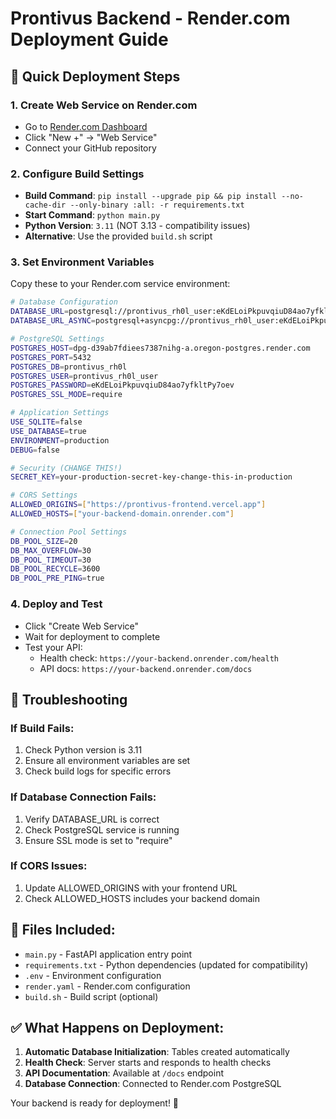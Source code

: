 # Prontivus Backend - Render.com Deployment Guide

## 🚀 Quick Deployment Steps

### 1. Create Web Service on Render.com
- Go to [Render.com Dashboard](https://dashboard.render.com)
- Click "New +" → "Web Service"
- Connect your GitHub repository

### 2. Configure Build Settings
- **Build Command**: `pip install --upgrade pip && pip install --no-cache-dir --only-binary :all: -r requirements.txt`
- **Start Command**: `python main.py`
- **Python Version**: `3.11` (NOT 3.13 - compatibility issues)
- **Alternative**: Use the provided `build.sh` script

### 3. Set Environment Variables
Copy these to your Render.com service environment:

```bash
# Database Configuration
DATABASE_URL=postgresql://prontivus_rh0l_user:eKdELoiPkpuvqiuD84ao7yfkltPy7oev@dpg-d39ab7fdiees7387nihg-a.oregon-postgres.render.com/prontivus_rh0l
DATABASE_URL_ASYNC=postgresql+asyncpg://prontivus_rh0l_user:eKdELoiPkpuvqiuD84ao7yfkltPy7oev@dpg-d39ab7fdiees7387nihg-a.oregon-postgres.render.com/prontivus_rh0l

# PostgreSQL Settings
POSTGRES_HOST=dpg-d39ab7fdiees7387nihg-a.oregon-postgres.render.com
POSTGRES_PORT=5432
POSTGRES_DB=prontivus_rh0l
POSTGRES_USER=prontivus_rh0l_user
POSTGRES_PASSWORD=eKdELoiPkpuvqiuD84ao7yfkltPy7oev
POSTGRES_SSL_MODE=require

# Application Settings
USE_SQLITE=false
USE_DATABASE=true
ENVIRONMENT=production
DEBUG=false

# Security (CHANGE THIS!)
SECRET_KEY=your-production-secret-key-change-this-in-production

# CORS Settings
ALLOWED_ORIGINS=["https://prontivus-frontend.vercel.app"]
ALLOWED_HOSTS=["your-backend-domain.onrender.com"]

# Connection Pool Settings
DB_POOL_SIZE=20
DB_MAX_OVERFLOW=30
DB_POOL_TIMEOUT=30
DB_POOL_RECYCLE=3600
DB_POOL_PRE_PING=true
```

### 4. Deploy and Test
- Click "Create Web Service"
- Wait for deployment to complete
- Test your API:
  - Health check: `https://your-backend.onrender.com/health`
  - API docs: `https://your-backend.onrender.com/docs`

## 🔧 Troubleshooting

### If Build Fails:
1. Check Python version is 3.11
2. Ensure all environment variables are set
3. Check build logs for specific errors

### If Database Connection Fails:
1. Verify DATABASE_URL is correct
2. Check PostgreSQL service is running
3. Ensure SSL mode is set to "require"

### If CORS Issues:
1. Update ALLOWED_ORIGINS with your frontend URL
2. Check ALLOWED_HOSTS includes your backend domain

## 📁 Files Included:
- `main.py` - FastAPI application entry point
- `requirements.txt` - Python dependencies (updated for compatibility)
- `.env` - Environment configuration
- `render.yaml` - Render.com configuration
- `build.sh` - Build script (optional)

## ✅ What Happens on Deployment:
1. **Automatic Database Initialization**: Tables created automatically
2. **Health Check**: Server starts and responds to health checks
3. **API Documentation**: Available at `/docs` endpoint
4. **Database Connection**: Connected to Render.com PostgreSQL

Your backend is ready for deployment! 🎉
